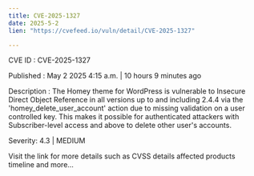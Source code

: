 ```yaml
---
title: CVE-2025-1327
date: 2025-5-2
lien: "https://cvefeed.io/vuln/detail/CVE-2025-1327"

---
```


CVE ID : CVE-2025-1327

Published :  May 2
2025
4:15 a.m. | 10 hours
9 minutes ago

Description : The Homey theme for WordPress is vulnerable to Insecure Direct Object Reference in all versions up to
and including
2.4.4 via the 'homey_delete_user_account' action due to missing validation on a user controlled key. This makes it possible for authenticated attackers
with Subscriber-level access and above
to delete other user's accounts.

Severity: 4.3 | MEDIUM

Visit the link for more details
such as CVSS details
affected products
timeline
and more...
